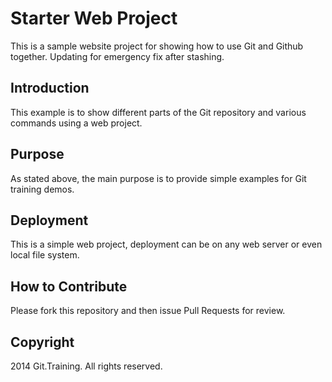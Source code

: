 # Starter Web Project

This is a sample website project for
showing how to use Git and Github together.
Updating for emergency fix after stashing.

## Introduction

This example is to show different parts
of the Git repository and various commands
using a web project.

## Purpose

As stated above, the main purpose is to
provide simple examples for Git training
demos.

## Deployment

This is a simple web project, deployment
can be on any web server or even local
file system.

## How to Contribute

Please fork this repository and then issue Pull Requests for
review.

## Copyright

2014 Git.Training. All rights reserved.